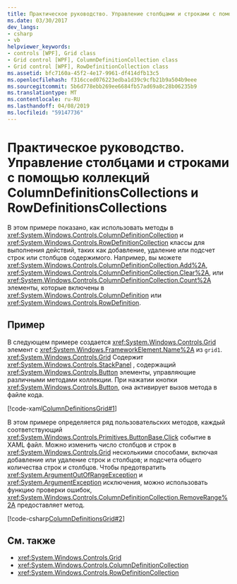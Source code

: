 ```yaml
---
title: Практическое руководство. Управление столбцами и строками с помощью коллекций ColumnDefinitionsCollections и RowDefinitionsCollections
ms.date: 03/30/2017
dev_langs:
- csharp
- vb
helpviewer_keywords:
- controls [WPF], Grid class
- Grid control [WPF], ColumnDefinitionCollection class
- Grid control [WPF], RowDefinitionCollection class
ms.assetid: bfc7160a-45f2-4e17-9961-df414dfb13c5
ms.openlocfilehash: f316cced076223edba1d39c9cfb21b9a504b9eee
ms.sourcegitcommit: 5b6d778ebb269ee6684fb57ad69a8c28b06235b9
ms.translationtype: MT
ms.contentlocale: ru-RU
ms.lasthandoff: 04/08/2019
ms.locfileid: "59147736"
---
```

# <a name="how-to-manipulate-columns-and-rows-by-using-columndefinitionscollections-and-rowdefinitionscollections"></a>Практическое руководство. Управление столбцами и строками с помощью коллекций ColumnDefinitionsCollections и RowDefinitionsCollections
В этом примере показано, как использовать методы в <xref:System.Windows.Controls.ColumnDefinitionCollection> и <xref:System.Windows.Controls.RowDefinitionCollection> классы для выполнения действий, таких как добавление, удаление или подсчет строк или столбцов содержимого. Например, вы можете <xref:System.Windows.Controls.ColumnDefinitionCollection.Add%2A>, <xref:System.Windows.Controls.ColumnDefinitionCollection.Clear%2A>, или <xref:System.Windows.Controls.ColumnDefinitionCollection.Count%2A> элементы, которые включены в <xref:System.Windows.Controls.ColumnDefinition> или <xref:System.Windows.Controls.RowDefinition>.  
  
## <a name="example"></a>Пример  
 В следующем примере создается <xref:System.Windows.Controls.Grid> элемент с <xref:System.Windows.FrameworkElement.Name%2A> из `grid1`. <xref:System.Windows.Controls.Grid> Содержит <xref:System.Windows.Controls.StackPanel> , содержащий <xref:System.Windows.Controls.Button> элементы, управляющие различными методами коллекции. При нажатии кнопки <xref:System.Windows.Controls.Button>, она активирует вызов метода в файле кода.  
  
 [!code-xaml[ColumnDefinitionsGrid#1](~/samples/snippets/csharp/VS_Snippets_Wpf/ColumnDefinitionsGrid/CSharp/Window1.xaml#1)]  
  
 В этом примере определяется ряд пользовательских методов, каждый соответствующий <xref:System.Windows.Controls.Primitives.ButtonBase.Click> событие в XAML файл. Можно изменить число столбцов и строк в <xref:System.Windows.Controls.Grid> несколькими способами, включая добавление или удаление строк и столбцов; и подсчета общего количества строк и столбцов. Чтобы предотвратить <xref:System.ArgumentOutOfRangeException> и <xref:System.ArgumentException> исключения, можно использовать функцию проверки ошибок, <xref:System.Windows.Controls.ColumnDefinitionCollection.RemoveRange%2A> предоставляет метод.  
  
 [!code-csharp[ColumnDefinitionsGrid#2](~/samples/snippets/csharp/VS_Snippets_Wpf/ColumnDefinitionsGrid/CSharp/Window1.xaml.cs#2)]
   
  
## <a name="see-also"></a>См. также

- <xref:System.Windows.Controls.Grid>
- <xref:System.Windows.Controls.ColumnDefinitionCollection>
- <xref:System.Windows.Controls.RowDefinitionCollection>
